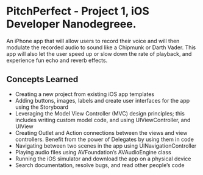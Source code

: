 # PitchPerfect - Project 1, iOS Developer Nanodegreee.

An iPhone app that will allow users to record their voice and will then modulate the recorded audio to sound like a Chipmunk or Darth Vader. This app will also let the user speed up or slow down the rate of playback, and experience fun echo and reverb effects.

## Concepts Learned
- Creating a new project from existing iOS app templates
- Adding buttons, images, labels and create user interfaces for the app using the Storyboard
- Leveraging the Model View Controller (MVC) design principles; this includes writing custom model code, and using UIViewController, and UIView
- Creating Outlet and Action connections between the views and view controllers. Benefit from the power of Delegates by using them in code
- Navigating between two scenes in the app using UINavigationController
- Playing audio files using AVFoundation’s AVAudioEngine class
- Running the iOS simulator and download the app on a physical device
- Search documentation, resolve bugs, and read other people’s code
